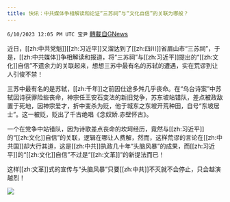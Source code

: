 ```yaml
---
title: 快讯：中共媒体争相解读和论证“三苏祠”与“文化自信”的关联为哪般？
---
```

`6/10/2023 12:05 PM UTC 宝尹` [轉載自GNews](https://gnews.org/articles/1374032)

近日，[[zh:中共党魁]][[zh:习近平]]又溜达到了[[zh:四川]]省眉山市“三苏祠”，于是，[[zh:中共媒体]]争相解读和报道，将“三苏祠”与[[zh:习近平]]提出的“[[zh:文化]]自信”不遗余力的关联起来，想想三苏中最有名的苏轼的遭遇，实在荒谬到让人引俊不禁！

三苏中最有名的是苏轼，[[zh:千年]]之前因仕途多舛几乎丧命。在“乌台诗案”中苏轼因诗获罪险些丧命，神宗任王安石变法的新旧党争，苏东坡站错队，差点被政敌置于死地，因神宗爱才，折中变杀为贬，他于城东之东坡开荒种田，自号“东坡居士”。这一被贬，贬出了千古绝唱《念奴娇.赤壁怀古》。

一个在党争中站错队，因为诗歌差点丧命的坎坷经历，竟然与[[zh:习近平]]的“[[zh:文化]]自信”的关联，逻辑在哪让人费解，然而，这样荒谬的言论在[[zh:中共国]]却大行其道，这是[[zh:中共]]执政几十年“头脑风暴”的成果，而[[zh:习近平]]的“[[zh:文化]]自信”不过是“[[zh:文革]]”的新提法而已！

这样[[zh:文革]]式的宣传与“头脑风暴”只要[[zh:中共]]不灭就不会停止，只会越演越烈！

![](https://i.imgur.com/qGggchr.jpg)

